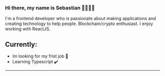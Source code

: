 ### Hi there, my name is Sebastian 👋🧑🏻‍💻

I'm a frontend developer who is passionate about making applications and creating technology to help people.
Blockchain/crypto enthusiast. 
I enjoy working with ReactJS.


## Currently:
- Im looking for my frist job 💼
- Learning Typescript ✔️
-----

